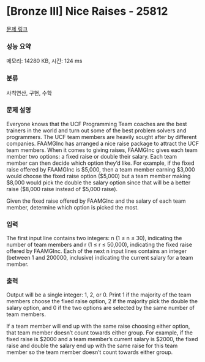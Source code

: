 # [Bronze III] Nice Raises - 25812 

[문제 링크](https://www.acmicpc.net/problem/25812) 

### 성능 요약

메모리: 14280 KB, 시간: 124 ms

### 분류

사칙연산, 구현, 수학

### 문제 설명

<p>Everyone knows that the UCF Programming Team coaches are the best trainers in the world and turn out some of the best problem solvers and programmers. The UCF team members are heavily sought after by different companies. FAAMGInc has arranged a nice raise package to attract the UCF team members. When it comes to giving raises, FAAMGInc gives each team member two options: a fixed raise or double their salary. Each team member can then decide which option they’d like. For example, if the fixed raise offered by FAAMGInc is <span>$</span>5,000, then a team member earning <span>$</span>3,000 would choose the fixed raise option (<span>$</span>5,000) but a team member making <span>$</span>8,000 would pick the double the salary option since that will be a better raise (<span>$</span>8,000 raise instead of <span>$</span>5,000 raise).</p>

<p>Given the fixed raise offered by FAAMGInc and the salary of each team member, determine which option is picked the most.</p>

### 입력 

 <p>The first input line contains two integers: n (1 ≤ n ≤ 30), indicating the number of team members and r (1 ≤ r ≤ 50,000), indicating the fixed raise offered by FAAMGInc. Each of the next n input lines contains an integer (between 1 and 200000, inclusive) indicating the current salary for a team member.</p>

### 출력 

 <p>Output will be a single integer: 1, 2, or 0. Print 1 if the majority of the team members choose the fixed raise option, 2 if the majority pick the double the salary option, and 0 if the two options are selected by the same number of team members.</p>

<p>If a team member will end up with the same raise choosing either option, that team member doesn’t count towards either group. For example, if the fixed raise is <span>$</span>2000 and a team member’s current salary is <span>$</span>2000, the fixed raise and double the salary end up with the same raise for this team member so the team member doesn’t count towards either group.</p>

